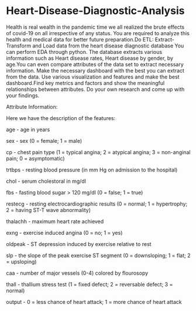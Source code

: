 # Heart-Disease-Diagnostic-Analysis
Health is real wealth in the pandemic time we all realized the brute effects of covid-19 on all
irrespective of any status. You are required to analyze this health and medical data for better
future preparation.Do ETL: Extract- Transform and Load data from the heart disease diagnostic database
You can perform EDA through python. The database extracts various information such as
Heart disease rates, Heart disease by gender, by age.You can even compare attributes of the data set to extract necessary information. Make the
necessary dashboard with the best you can extract from the data. Use various visualization
and features and make the best dashboard.Find key metrics and factors and show the meaningful relationships between attributes.
Do your own research and come up with your findings.

Attribute Information:

Here we have the description of the features:

age - age in years

sex - sex (0 = female; 1 = male)

cp - chest pain type (1 = typical angina; 2 = atypical angina; 3 = non-anginal pain; 0 = asymptomatic)

trtbps - resting blood pressure (in mm Hg on admission to the hospital)

chol - serum cholestoral in mg/dl

fbs - fasting blood sugar > 120 mg/dl (0 = false; 1 = true)

restecg - resting electrocardiographic results (0 = normal; 1 = hypertrophy; 2 = having ST-T wave abnormality)

thalachh - maximum heart rate achieved

exng - exercise induced angina (0 = no; 1 = yes)

oldpeak - ST depression induced by exercise relative to rest

slp - the slope of the peak exercise ST segment (0 = downsloping; 1 = flat; 2 = upsloping)

caa - number of major vessels (0-4) colored by flourosopy

thall - thallium stress test (1 = fixed defect; 2 = reversable defect; 3 = normal)

output - 0 = less chance of heart attack; 1 = more chance of heart attack

